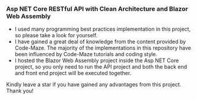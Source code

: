 ### Asp NET Core RESTful API with Clean Architecture and Blazor Web Assembly
- I used many programming best practices implementation in this project, so please take a look for yourself.
- I have gained a great deal of knowledge from the content provided by Code-Maze. The majority of the implementations in this repository have been influenced by Code-Maze tutorials and coding style.
- I hosted the Blazor Web Assembly project inside the Asp NET Core project, so you only need to run the API project and both the back end and front end project will be executed together.

Kindly leave a star if you have gained any advantages from this project. Thank you!
